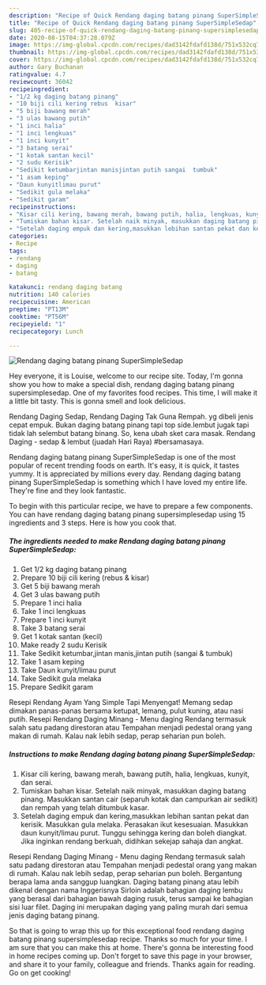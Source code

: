 ```yaml
---
description: "Recipe of Quick Rendang daging batang pinang SuperSimpleSedap"
title: "Recipe of Quick Rendang daging batang pinang SuperSimpleSedap"
slug: 405-recipe-of-quick-rendang-daging-batang-pinang-supersimplesedap
date: 2020-08-15T04:37:28.079Z
image: https://img-global.cpcdn.com/recipes/dad3142fdafd138d/751x532cq70/rendang-daging-batang-pinang-supersimplesedap-resipi-foto-utama.jpg
thumbnail: https://img-global.cpcdn.com/recipes/dad3142fdafd138d/751x532cq70/rendang-daging-batang-pinang-supersimplesedap-resipi-foto-utama.jpg
cover: https://img-global.cpcdn.com/recipes/dad3142fdafd138d/751x532cq70/rendang-daging-batang-pinang-supersimplesedap-resipi-foto-utama.jpg
author: Gary Buchanan
ratingvalue: 4.7
reviewcount: 36042
recipeingredient:
- "1/2 kg daging batang pinang"
- "10 biji cili kering rebus  kisar"
- "5 biji bawang merah"
- "3 ulas bawang putih"
- "1 inci halia"
- "1 inci lengkuas"
- "1 inci kunyit"
- "3 batang serai"
- "1 kotak santan kecil"
- "2 sudu Kerisik"
- "Sedikit ketumbarjintan manisjintan putih sangai  tumbuk"
- "1 asam keping"
- "Daun kunyitlimau purut"
- "Sedikit gula melaka"
- "Sedikit garam"
recipeinstructions:
- "Kisar cili kering, bawang merah, bawang putih, halia, lengkuas, kunyit, dan serai."
- "Tumiskan bahan kisar. Setelah naik minyak, masukkan daging batang pinang. Masukkan santan cair (separuh kotak dan campurkan air sedikit) dan rempah yang telah ditumbuk kasar."
- "Setelah daging empuk dan kering,masukkan lebihan santan pekat dan kerisik. Masukkan gula melaka. Perasakan ikut kesesuaian. Masukkan daun kunyit/limau purut. Tunggu sehingga kering dan boleh diangkat. Jika inginkan rendang berkuah, didihkan sekejap sahaja dan angkat."
categories:
- Recipe
tags:
- rendang
- daging
- batang

katakunci: rendang daging batang 
nutrition: 140 calories
recipecuisine: American
preptime: "PT13M"
cooktime: "PT56M"
recipeyield: "1"
recipecategory: Lunch

---
```



![Rendang daging batang pinang SuperSimpleSedap](https://img-global.cpcdn.com/recipes/dad3142fdafd138d/751x532cq70/rendang-daging-batang-pinang-supersimplesedap-resipi-foto-utama.jpg)

Hey everyone, it is Louise, welcome to our recipe site. Today, I'm gonna show you how to make a special dish, rendang daging batang pinang supersimplesedap. One of my favorites food recipes. This time, I will make it a little bit tasty. This is gonna smell and look delicious.

Rendang Daging Sedap, Rendang Daging Tak Guna Rempah. yg dibeli jenis cepat empuk. Bukan daging batang pinang tapi top side.lembut jugak tapi tidak lah selembut batang binang. So, kena ubah sket cara masak. Rendang Daging - sedap &amp; lembut (juadah Hari Raya) #bersamasaya.

Rendang daging batang pinang SuperSimpleSedap is one of the most popular of recent trending foods on earth. It's easy, it is quick, it tastes yummy. It is appreciated by millions every day. Rendang daging batang pinang SuperSimpleSedap is something which I have loved my entire life. They're fine and they look fantastic.


To begin with this particular recipe, we have to prepare a few components. You can have rendang daging batang pinang supersimplesedap using 15 ingredients and 3 steps. Here is how you cook that.

<!--inarticleads1-->

##### The ingredients needed to make Rendang daging batang pinang SuperSimpleSedap:

1. Get 1/2 kg daging batang pinang
1. Prepare 10 biji cili kering (rebus &amp; kisar)
1. Get 5 biji bawang merah
1. Get 3 ulas bawang putih
1. Prepare 1 inci halia
1. Take 1 inci lengkuas
1. Prepare 1 inci kunyit
1. Take 3 batang serai
1. Get 1 kotak santan (kecil)
1. Make ready 2 sudu Kerisik
1. Take Sedikit ketumbar,jintan manis,jintan putih (sangai &amp; tumbuk)
1. Take 1 asam keping
1. Take Daun kunyit/limau purut
1. Take Sedikit gula melaka
1. Prepare Sedikit garam


Resepi Rendang Ayam Yang Simple Tapi Menyengat! Memang sedap dimakan panas-panas bersama ketupat, lemang, pulut kuning, atau nasi putih. Resepi Rendang Daging Minang - Menu daging Rendang termasuk salah satu padang direstoran atau Tempahan menjadi pedestal orang yang makan di rumah. Kalau nak lebih sedap, perap seharian pun boleh. 

<!--inarticleads2-->

##### Instructions to make Rendang daging batang pinang SuperSimpleSedap:

1. Kisar cili kering, bawang merah, bawang putih, halia, lengkuas, kunyit, dan serai.
1. Tumiskan bahan kisar. Setelah naik minyak, masukkan daging batang pinang. Masukkan santan cair (separuh kotak dan campurkan air sedikit) dan rempah yang telah ditumbuk kasar.
1. Setelah daging empuk dan kering,masukkan lebihan santan pekat dan kerisik. Masukkan gula melaka. Perasakan ikut kesesuaian. Masukkan daun kunyit/limau purut. Tunggu sehingga kering dan boleh diangkat. Jika inginkan rendang berkuah, didihkan sekejap sahaja dan angkat.


Resepi Rendang Daging Minang - Menu daging Rendang termasuk salah satu padang direstoran atau Tempahan menjadi pedestal orang yang makan di rumah. Kalau nak lebih sedap, perap seharian pun boleh. Bergantung berapa lama anda sanggup luangkan. Daging batang pinang atau lebih dikenal dengan nama Inggerisnya Sirloin adalah bahagian daging lembu yang berasal dari bahagian bawah daging rusuk, terus sampai ke bahagian sisi luar filet. Daging ini merupakan daging yang paling murah dari semua jenis daging batang pinang. 

So that is going to wrap this up for this exceptional food rendang daging batang pinang supersimplesedap recipe. Thanks so much for your time. I am sure that you can make this at home. There's gonna be interesting food in home recipes coming up. Don't forget to save this page in your browser, and share it to your family, colleague and friends. Thanks again for reading. Go on get cooking!
